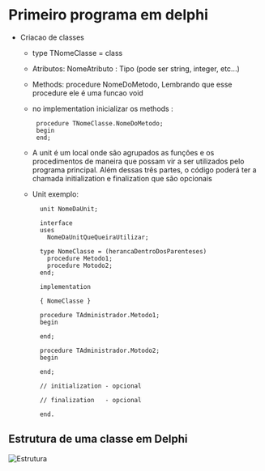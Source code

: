 # Primeiro programa em delphi 

- Criacao de classes
  - type TNomeClasse = class
  - Atributos: NomeAtributo : Tipo (pode ser string, integer, etc...)
  - Methods: procedure NomeDoMetodo, Lembrando que esse procedure ele é uma funcao void
  - no implementation inicializar os methods : 
  
         procedure TNomeClasse.NomeDoMetodo; 
         begin
         end;
  
  - A unit é um local onde são agrupados as funções e os procedimentos de maneira que possam vir a ser utilizados pelo programa principal. Além dessas três partes, o código poderá ter a chamada initialization e finalization que são opcionais 
  - Unit exemplo:
                
          unit NomeDaUnit;

          interface
          uses
            NomeDaUnitQueQueiraUtilizar;

          type NomeClasse = (herancaDentroDosParenteses)
            procedure Metodo1;
            procedure Motodo2;
          end;

          implementation

          { NomeClasse }

          procedure TAdministrador.Metodo1;
          begin

          end;

          procedure TAdministrador.Motodo2;
          begin

          end;
          
          // initialization - opcional
          
          // finalization   - opcional

          end.

## Estrutura de uma classe em Delphi
![Estrutura](https://user-images.githubusercontent.com/58851247/168339639-c6dff1e3-e510-456b-843c-5c10e694e94c.png)
